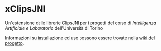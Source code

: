# xClipsJNI

Un'estensione delle librerie ClipsJNI per i progetti del corso di *Intelligenza Artificiale e Laboratorio* dell'Università di Torino

Informazioni su installazione ed uso possono essere trovate nella [wiki del progetto](https://github.com/fverdoja/xClipsJNI/wiki).
